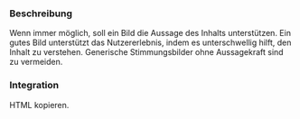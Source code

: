 ### Beschreibung
Wenn immer möglich, soll ein Bild die Aussage des Inhalts unterstützen. Ein gutes Bild unterstützt das Nutzererlebnis, indem es unterschwellig hilft, den Inhalt zu verstehen. Generische Stimmungsbilder ohne Aussagekraft sind zu vermeiden.



### Integration

HTML kopieren.
